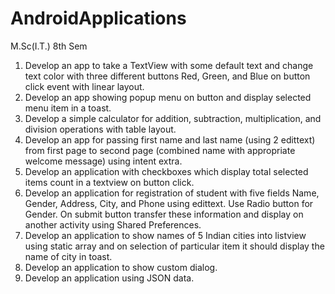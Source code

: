 # AndroidApplications
M.Sc(I.T.) 8th Sem 

1. Develop an app to take a TextView with some default text and change text color with three different buttons Red, Green, and Blue on button click event with linear layout.
2. Develop an app showing popup menu on button and display selected menu item in a toast.
3. Develop a simple calculator for addition, subtraction, multiplication, and division operations with table layout.
4. Develop an app for passing first name and last name (using 2 edittext) from first page to second page (combined name with appropriate welcome message) using intent extra.
5. Develop an application with checkboxes which display total selected items count in a textview on button click.
6. Develop an application for registration of student with five fields Name, Gender, Address, City, and Phone using edittext. Use Radio button for Gender. On submit button transfer these information and display on another activity using Shared Preferences.
7. Develop an application to show names of 5 Indian cities into listview using static array and on selection of particular item it should display the name of city in toast.
8. Develop an application to show custom dialog.
9. Develop an application using JSON data.
